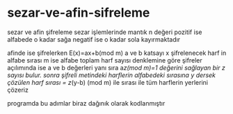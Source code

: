 # sezar-ve-afin-sifreleme
sezar ve afin şifreleme
sezar işlemlerinde mantık n değeri pozitif ise alfabede o kadar sağa negatif ise o kadar sola kayırmaktadır

afinde ise şifrelerken E(x)=ax+b(mod m) a ve b katsayı x şifrelenecek harf in alfabe sırası m ise alfabe toplam harf sayısı
denklemine göre şifreler 
açılımında ise a ve b değerleri yanı sıra 
a*z(mod m)=1 değerini sağlayan bir z sayısı bulur.
sonra şifreli metindeki harflerin alfabedeki sırasına y dersek
çözülen harf sırası = z*(y-b) (mod m) ile sırası ile tüm harflerin yerlerini çözeriz


programda bu adımlar biraz dağınık olarak kodlanmıştır
